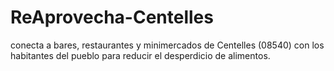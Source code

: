 # ReAprovecha-Centelles
conecta a bares, restaurantes y minimercados de Centelles (08540) con los habitantes del pueblo para reducir el desperdicio de alimentos.
